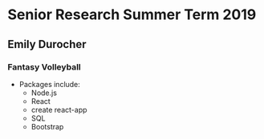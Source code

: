 # Senior Research Summer Term 2019
## Emily Durocher

### Fantasy Volleyball
* Packages include:
  * Node.js
  * React
  * create react-app
  * SQL
  * Bootstrap
